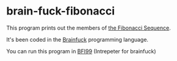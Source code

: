 # brain-fuck-fibonacci

This program prints out the members of [the Fibonacci Sequence](https://en.wikipedia.org/wiki/Fibonacci_number). 

It's been coded in the [Brainfuck](https://en.wikipedia.org/wiki/Brainfuck) programming language.

You can run this program in [BFI99](https://github.com/pheianox/bfi99) (Intrepeter for brainfuck)

